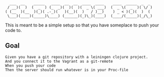 ```
  ___  __    _____   ____  __  __  ____  ____    ____  _____  _  _ 
 / __)(  )  (  _  ) (_  _)(  )(  )(  _ \( ___)  (  _ \(  _  )( \/ )
( (__  )(__  )(_)( .-_)(   )(__)(  )   / )__)    ) _ < )(_)(  )  ( 
 \___)(____)(_____)\____) (______)(_)\_)(____)  (____/(_____)(_/\_)

```
This is meant to be a simple setup so that you have someplace to push your code to.

Goal
---
```cucumber
Given you have a git repository with a leiningen clojure project.
And you connect it to the Vagrant as a git-remote
When you push your code
Then the server should run whatever is in your Proc-file
```

